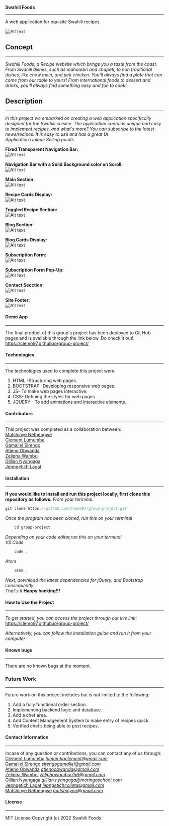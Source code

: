  **Swahili Foods**
****
A web application for equisite Swahili recipes.

![Alt text](./readMeFiles/main.png?raw=true "Optional Title")

## **Concept**
****
*Swahili Foods, a Recipe website which brings you a taste from the coast. From Swahili dishes, such as mahambri and chapati, to non traditional dishes, like chow mein, and jerk chicken. You’ll always find a plate that can come from our table to yours! From international foods to dessert and drinks, you’ll always find something easy and fun to cook!*
</br>

## **Description**
****
*In this project we embarked on creating a web application specifically designed for the Swahili cuisine. The application contains unique and easy to implement recipes, and what's more? You can subscribe to the latest news/recipes. It is easy to use and has a great UI*</br>
*Application Unique Selling points*

**Fixed Transparent Navigation Bar:** </br>
![Alt text](./readMeFiles/transparentNavbar.png?raw=true "Optional Title")

**Navigation Bar with a Solid Background color on Scroll:** </br>
![Alt text](./readMeFiles/SnavSolid.png?raw=true "Optional Title")

**Main Section:** </br>
![Alt text](./readMeFiles/main.png?raw=true "Optional Title")


**Recipe Cards Display:** </br>
![Alt text](./readMeFiles/recipecards.png?raw=true "Optional Title")

**Toggled Recipe Section:** </br>
![Alt text](./readMeFiles/recipeCardToggle.png?raw=true "Optional Title")

**Blog Section:** </br>
![Alt text](./readMeFiles/mainBlog.png?raw=true "Optional Title")

**Blog Cards Display:** </br>
![Alt text](./readMeFiles/blogCard.png?raw=true "Optional Title")

**Subscription Form:** </br>
![Alt text](./readMeFiles/subsform.png?raw=true "Optional Title")

**Subscription Form Pop-Up:** </br>
![Alt text](./readMeFiles/subsP.png?raw=true "Optional Title")

**Contact Secction:** </br>
![Alt text](./readMeFiles/contact.png?raw=true "Optional Title")

**Site Footer:** </br>
![Alt text](./readMeFiles/footer.png?raw=true "Optional Title")

#### **Demo App**
****
The final product of this group's project has been deployed to Git Hub pages and is available through the link below. Do check it out!
https://clemo97.github.io/group-project/

#### **Technologies**
****
The technologies used to complete this project were:
1. HTML  -Structuring web pages.
2. BOOTSTRAP -Developing responsive web pages.
3. JS- To make web pages interactive.
4. CSS- Defining the styles for web pages
5. JQUERY - To add animations and interactive elements.
#### **Contributors**
****
This project was completed as a collaboration between: </br>
[Mutshinye Nethengwe](https://github.com/Mukona21) </br>
[Clement Lumumba](https://github.com/Clemo97) </br>
[Gamaliel Sirengo](https://github.com/sirgama) </br>
[Atieno Obwanda](https://github.com/AtienoObwanda) </br>
[Zelipha Wambui](https://github.com/Zelipha) </br>
[Gillian Nyangaga](https://github.com/95gillian) </br>
[Jepngetich Lagat](https://github.com/colletemine) </br>
#### **Installation**
****
**If you would like to install and run this project locally, first clone this repository as follows:**
*From your terminal:* </br>
```js
git clone https://github.com/Clemo97/group-project.git
```
*Once the program has been cloned, run this on your terminal* </br>
```js
    cd group-project
```
*Depending on your code editor,run this on your terminal* </br>
*VS Code*
```js
    code .
```
*Atom* 
```js
    atom .
```
*Next, download the latest dependencies for jQuery, and Bootstrap consequently:* </br>
*That's it* **Happy hacking!!!**

#### **How to Use the Project**
****
*To get started, you can access the project through our live link:* 
https://clemo97.github.io/group-project/

*Alternatively, you can follow the installation guide and run it from your computer* </br>

#### **Known bugs**
****
There are no known bugs at the moment.</br>
### **Future Work**
****
Future work on this project includes but is not limited to the following:
 1. Add a fully functional order section.
 2. Implementing backend logic and database.
 3. Add a chef area.
 4. Add Content Management System to make entry of recipes quick.
 5. Verified chef’s being able to post recipes.

#### **Contact Information**
****
Incase of any question or contributions, you can contact any of us through:</br>
    [Clement Lumumba](https://github.com/Clemo97) *lumumbaclement@gmail.com* </br>
    [Gamaliel Sirengo](https://github.com/sirgama) *sirengogamaliel@gmail.com* </br>
    [Atieno Obwanda](https://github.com/AtienoObwanda) *atienoobwanda@gmail.com* </br>
    [Zelipha Wambui](https://github.com/Zelipha) *zeliphawambui756@gmail.com* </br>
    [Gillian Nyangaga](https://github.com/95gillian)  *gillian.nyangaga@moringaschool.com* </br>
    [Jepngetich Lagat](https://github.com/colletemine) *jepngetichcolleta@gmail.com* </br>
    [Mutshinye Nethengwe](https://github.com/Mukona21) *mutshinyen@gmail.com* </br>

#### **License**
****
MIT License
Copyright (c) 2022 Swahili Foods

